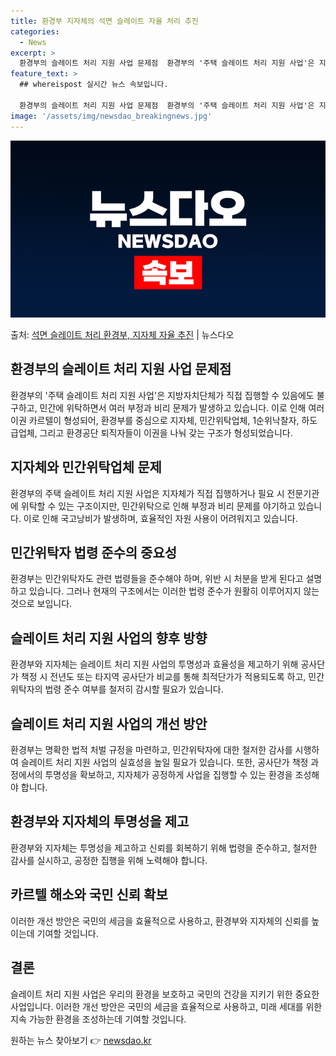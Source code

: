 ```yaml
---
title: 환경부 지자체의 석면 슬레이트 자율 처리 추진
categories:
  - News
excerpt: >
  환경부의 슬레이트 처리 지원 사업 문제점  환경부의 '주택 슬레이트 처리 지원 사업'은 지방자치단체가 직접 …
feature_text: >
  ## whereispost 실시간 뉴스 속보입니다.

  환경부의 슬레이트 처리 지원 사업 문제점  환경부의 '주택 슬레이트 처리 지원 사업'은 지방자치단체가 직접 …
image: '/assets/img/newsdao_breakingnews.jpg'
---
```


![뉴스다오 속보](/assets/img/newsdao_breakingnews.jpg)

<p>출처: <a href="https://newsdao.kr/4447" rel="dofollow">석면 슬레이트 처리 환경부, 지자체 자율 추진</a> | 뉴스다오</p>

<h2 data-ke-size="size26">환경부의 슬레이트 처리 지원 사업 문제점</h2>
환경부의 '주택 슬레이트 처리 지원 사업'은 지방자치단체가 직접 집행할 수 있음에도 불구하고, 민간에 위탁하면서 여러 부정과 비리 문제가 발생하고 있습니다. 이로 인해 여러 이권 카르텔이 형성되어, 환경부를 중심으로 지자체, 민간위탁업체, 1순위낙찰자, 하도급업체, 그리고 환경공단 퇴직자들이 이권을 나눠 갖는 구조가 형성되었습니다.

<h2 data-ke-size="size26">지자체와 민간위탁업체 문제</h2>
환경부의 주택 슬레이트 처리 지원 사업은 지자체가 직접 집행하거나 필요 시 전문기관에 위탁할 수 있는 구조이지만, 민간위탁으로 인해 부정과 비리 문제를 야기하고 있습니다. 이로 인해 국고낭비가 발생하며, 효율적인 자원 사용이 어려워지고 있습니다.

<h2 data-ke-size="size26">민간위탁자 법령 준수의 중요성</h2>
환경부는 민간위탁자도 관련 법령들을 준수해야 하며, 위반 시 처분을 받게 된다고 설명하고 있습니다. 그러나 현재의 구조에서는 이러한 법령 준수가 원활히 이루어지지 않는 것으로 보입니다.

<h2 data-ke-size="size26">슬레이트 처리 지원 사업의 향후 방향</h2>
환경부와 지자체는 슬레이트 처리 지원 사업의 투명성과 효율성을 제고하기 위해 공사단가 책정 시 전년도 또는 타지역 공사단가 비교를 통해 최적단가가 적용되도록 하고, 민간위탁자의 법령 준수 여부를 철저히 감시할 필요가 있습니다.

<h2 data-ke-size="size26">슬레이트 처리 지원 사업의 개선 방안</h2>
환경부는 명확한 법적 처벌 규정을 마련하고, 민간위탁자에 대한 철저한 감사를 시행하여 슬레이트 처리 지원 사업의 실효성을 높일 필요가 있습니다. 또한, 공사단가 책정 과정에서의 투명성을 확보하고, 지자체가 공정하게 사업을 집행할 수 있는 환경을 조성해야 합니다.

<h2 data-ke-size="size26">환경부와 지자체의 투명성을 제고</h2>
환경부와 지자체는 투명성을 제고하고 신뢰를 회복하기 위해 법령을 준수하고, 철저한 감사를 실시하고, 공정한 집행을 위해 노력해야 합니다.

<h2 data-ke-size="size26">카르텔 해소와 국민 신뢰 확보</h2>
이러한 개선 방안은 국민의 세금을 효율적으로 사용하고, 환경부와 지자체의 신뢰를 높이는데 기여할 것입니다.

<h2 data-ke-size="size26">결론</h2>
슬레이트 처리 지원 사업은 우리의 환경을 보호하고 국민의 건강을 지키기 위한 중요한 사업입니다. 이러한 개선 방안은 국민의 세금을 효율적으로 사용하고, 미래 세대를 위한 지속 가능한 환경을 조성하는데 기여할 것입니다. 

원하는 뉴스 찾아보기 👉 <a href="https://newsdao.kr" rel="dofollow">newsdao.kr</a>


